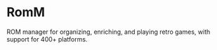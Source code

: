# RomM

ROM manager for organizing, enriching, and playing retro games, with support for 400+ platforms.
